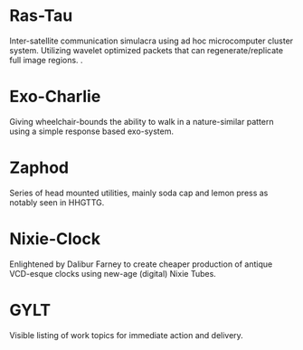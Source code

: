 # Ras-Tau
Inter-satellite communication simulacra using ad hoc microcomputer cluster system. Utilizing wavelet optimized packets that can regenerate/replicate full image regions.
.
# Exo-Charlie
Giving wheelchair-bounds the ability to walk in a nature-similar pattern using a simple response based exo-system.

# Zaphod
Series of head mounted utilities, mainly soda cap and lemon press as notably seen in HHGTTG.

# Nixie-Clock
Enlightened by Dalibur Farney to create cheaper production of antique VCD-esque clocks using new-age (digital) Nixie Tubes.

# GYLT
Visible listing of work topics for immediate action and delivery.
